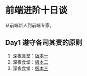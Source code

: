 # 前端进阶十日谈

从前端新人到前端专家。

## Day1 遵守各司其责的原则

1. 深夜食堂：[版本一](day01/index-v1.html)
1. 深夜食堂：[版本二](day01/index-v2.html)
1. 深夜食堂：[版本三](day01/index-v3.html)
